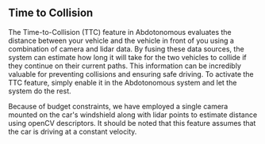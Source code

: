 ## Time to Collision

The Time-to-Collision (TTC) feature in Abdotonomous evaluates the distance between your vehicle and the vehicle in front of you using a combination of camera and lidar data. By fusing these data sources, the system can estimate how long it will take for the two vehicles to collide if they continue on their current paths. This information can be incredibly valuable for preventing collisions and ensuring safe driving. To activate the TTC feature, simply enable it in the Abdotonomous system and let the system do the rest.

Because of budget constraints, we have employed a single camera mounted on the car's windshield along with lidar points to estimate distance using openCV descriptors. It should be noted that this feature assumes that the car is driving at a constant velocity.